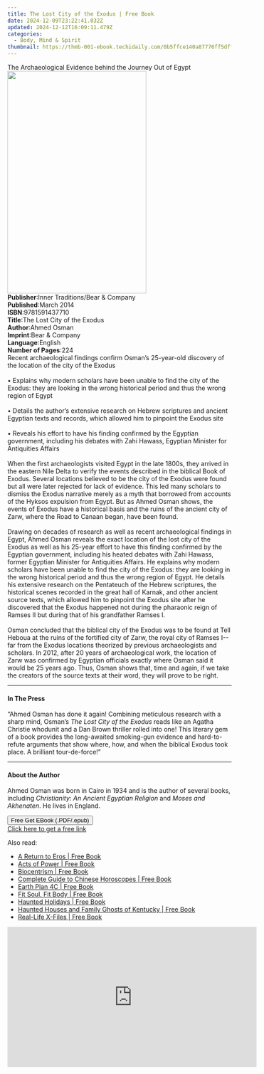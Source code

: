 ```yaml
---
title: The Lost City of the Exodus | Free Book
date: 2024-12-09T23:22:41.032Z
updated: 2024-12-12T16:09:11.479Z
categories:
  - Body, Mind & Spirit
thumbnail: https://thmb-001-ebook.techidaily.com/0b5ffce140a87776ff5dffb5f73546a87bd376d6e9513a695421c7ac79b29d1d.jpg
---
```

<main id="book-container">
  <div class="flex flex-col">
    <div class="book-brief flex-1 py-6 px-4 sm:p-6 md:py-10 md:px-8">
      <!-- brief-->
      <div class="book-brief-main">
        The Archaeological Evidence behind the Journey Out of Egypt
      </div>
    </div>
    <div
      class="book-meta-info flex-1 grid gap-4 col-start-1 col-end-3 row-start-1 sm:mb-6 sm:grid-cols-4 lg:gap-6 lg:col-start-2 lg:row-end-6 lg:row-span-6 lg:mb-0"
    >
      <div
        class="book-meta-info-left place-content-center mt-4 p-4 text-sm leading-6 col-start-2 col-span-2 dark:text-slate-400"
      >
        <img
          class="w-full h-500 object-cover rounded-lg sm:h-255 sm:col-span-2 lg:col-span-full"
          src="https://img-001-ebook.techidaily.com/5b4fbd307302993e760c64d4fdfe2a8e6e1a4f20309df73708e9cc875eadf7e7.jpg"
          alt=""
          width="312"
          height="500"
        />
      </div>
      <div
        class="book-meta-info-right mt-2 col-start-1 row-start-2 col-span-3 self-center"
      >
        <!-- meta data  -->
        <div class="flex flex-col px-4 md:px-8">
          <div class="flex-1">
            <strong>Publisher</strong>:<span class="px-2"
              >Inner Traditions/Bear &amp; Company</span
            >
          </div>
          <div class="flex-1">
            <strong>Published</strong>:<span class="px-2">March 2014</span>
          </div>
          <div class="flex-1">
            <strong>ISBN</strong>:<span class="px-2">9781591437710</span>
          </div>
          <div class="flex-1">
            <strong>Title</strong>:<span class="px-2"
              >The Lost City of the Exodus</span
            >
          </div>
          <div class="flex-1">
            <strong>Author</strong>:<span class="px-2">Ahmed Osman</span>
          </div>
          <div class="flex-1">
            <strong>Imprint</strong>:<span class="px-2"
              >Bear &amp; Company</span
            >
          </div>
          <div class="flex-1">
            <strong>Language</strong>:<span class="px-2">English</span>
          </div>
          <div class="flex-1">
            <strong>Number of Pages</strong>:<span class="px-2">224</span>
          </div>
        </div>
      </div>
    </div>
    <div class="book-description flex-1 py-6 px-4 sm:p-6 md:py-10 md:px-8">
      <div class="book-description-main">
        <div accordion-content="" id="description">
          Recent archaeological findings confirm Osman’s 25-year-old discovery
          of the location of the city of the Exodus <br />
          <br />• Explains why modern scholars have been unable to find the city
          of the Exodus: they are looking in the wrong historical period and
          thus the wrong region of Egypt <br />
          <br />• Details the author’s extensive research on Hebrew scriptures
          and ancient Egyptian texts and records, which allowed him to pinpoint
          the Exodus site <br />
          <br />• Reveals his effort to have his finding confirmed by the
          Egyptian government, including his debates with Zahi Hawass, Egyptian
          Minister for Antiquities Affairs <br />
          <br />When the first archaeologists visited Egypt in the late 1800s,
          they arrived in the eastern Nile Delta to verify the events described
          in the biblical Book of Exodus. Several locations believed to be the
          city of the Exodus were found but all were later rejected for lack of
          evidence. This led many scholars to dismiss the Exodus narrative
          merely as a myth that borrowed from accounts of the Hyksos expulsion
          from Egypt. But as Ahmed Osman shows, the events of Exodus have a
          historical basis and the ruins of the ancient city of Zarw, where the
          Road to Canaan began, have been found. <br />
          <br />Drawing on decades of research as well as recent archaeological
          findings in Egypt, Ahmed Osman reveals the exact location of the lost
          city of the Exodus as well as his 25-year effort to have this finding
          confirmed by the Egyptian government, including his heated debates
          with Zahi Hawass, former Egyptian Minister for Antiquities Affairs. He
          explains why modern scholars have been unable to find the city of the
          Exodus: they are looking in the wrong historical period and thus the
          wrong region of Egypt. He details his extensive research on the
          Pentateuch of the Hebrew scriptures, the historical scenes recorded in
          the great hall of Karnak, and other ancient source texts, which
          allowed him to pinpoint the Exodus site after he discovered that the
          Exodus happened not during the pharaonic reign of Ramses II but during
          that of his grandfather Ramses I. <br />
          <br />Osman concluded that the biblical city of the Exodus was to be
          found at Tell Heboua at the ruins of the fortified city of Zarw, the
          royal city of Ramses I--far from the Exodus locations theorized by
          previous archaeologists and scholars. In 2012, after 20 years of
          archaeological work, the location of Zarw was confirmed by Egyptian
          officials exactly where Osman said it would be 25 years ago. Thus,
          Osman shows that, time and again, if we take the creators of the
          source texts at their word, they will prove to be right.
        </div>
        <div class="accordion-fader"></div>
      </div>
    </div>
    <div class="book-excerpts flex-1 py-6 px-4 sm:p-6 md:py-10 md:px-8">
      <!-- excerpts-->
      <div class="book-excerpts-main">
        <hr />
        <h4 class="placeholder placeholder-heading">
          <span>In The Press</span>
        </h4>
        <p>
          “Ahmed Osman has done it again! Combining meticulous research with a
          sharp mind, Osman’s <i>The Lost City of the Exodus</i> reads like an
          Agatha Christie whodunit and a Dan Brown thriller rolled into one!
          This literary gem of a book provides the long-awaited smoking-gun
          evidence and hard-to-refute arguments that show where, how, and when
          the biblical Exodus took place. A brilliant tour-de-force!”
        </p>
      </div>
    </div>
    <div class="book-about-author flex-1 py-6 px-4 sm:p-6 md:py-10 md:px-8">
      <!-- about author-->
      <div class="book-main-author-main">
        <hr />
        <h4 class="placeholder placeholder-heading">
          <span>About the Author</span>
        </h4>
        <p>
          Ahmed Osman was born in Cairo in 1934 and is the author of several
          books, including <i>Christianity: An Ancient Egyptian Religion</i> and
          <i>Moses and Akhenaten</i>. He lives in England.
        </p>
      </div>
    </div>
    <div class="book-free-get flex-1 py-6 px-4 sm:p-6 md:py-10 md:px-8">
      <button
        id="btn-free-get"
        class="bg-blue-500 hover:bg-blue-700 text-white font-bold py-2 px-4 rounded"
      >
        Free Get EBook (.PDF/.epub)
      </button>
      <div id="countdown-display" class="px-2 text-lg mt-2"></div>
      <a
        id="free-link"
        class="hidden bg-blue-500 hover:bg-blue-700 text-white font-bold py-2 px-4 rounded"
        href="https://www.ebooks.com/en-us/book/95782405/the-lost-city-of-the-exodus/ahmed-osman/"
        target="_blank"
        >Click here to get a free link</a
      >
    </div>
    <script>
      let countdownTime = 0;
      let countdownInterval = null;
      document
        .getElementById('btn-free-get')
        .addEventListener('click', startCountdown);
      function startCountdown() {
        countdownTime = new Date().getTime() + 60000 * 3;
        countdownInterval = setInterval(updateCountdown, 1000);
        document.getElementById('btn-free-get').disabled = true;
        document
          .getElementById('btn-free-get')
          .classList.add('bg-gray-500', 'cursor-not-allowed');
      }
      function updateCountdown() {
        let currentTime = new Date().getTime();
        let timeLeft = countdownTime - currentTime;
        let secondsLeft = Math.floor(timeLeft / 1000);
        document.getElementById('countdown-display').innerHTML =
          `Remaining time: ${secondsLeft} seconds.`;
        if (secondsLeft <= 0) {
          clearInterval(countdownInterval);
          document.getElementById('btn-free-get').classList.add('hidden');
          document.getElementById('free-link').classList.remove('hidden');
          document.getElementById('countdown-display').innerHTML = '';
        }
      }
    </script>
  </div>
</main>

<ins class="adsbygoogle"
      style="display:block"
      data-ad-client="ca-pub-7571918770474297"
      data-ad-slot="8358498916"
      data-ad-format="auto"
      data-full-width-responsive="true"></ins>
    

<span class="atpl-alsoreadstyle">Also read:</span>
<div><ul>
<li><a href="https://novels-ebooks.techidaily.com/210328048-9781944648190-a-return-to-eros/"><u>A Return to Eros | Free Book</u></a></li>
<li><a href="https://novels-ebooks.techidaily.com/210327198-9781582708621-acts-of-power/"><u>Acts of Power | Free Book</u></a></li>
<li><a href="https://novels-ebooks.techidaily.com/210328005-9781935251248-biocentrism/"><u>Biocentrism | Free Book</u></a></li>
<li><a href="https://novels-ebooks.techidaily.com/210326597-9781602201712-complete-guide-to-chinese-horoscopes/"><u>Complete Guide to Chinese Horoscopes | Free Book</u></a></li>
<li><a href="https://novels-ebooks.techidaily.com/210326464-9781098078621-earth-plan-4c/"><u>Earth Plan 4C | Free Book</u></a></li>
<li><a href="https://novels-ebooks.techidaily.com/210328145-9781935251057-fit-soul-fit-body/"><u>Fit Soul, Fit Body | Free Book</u></a></li>
<li><a href="https://novels-ebooks.techidaily.com/210326313-9780813165707-haunted-holidays/"><u>Haunted Holidays | Free Book</u></a></li>
<li><a href="https://novels-ebooks.techidaily.com/210326194-9780813170893-haunted-houses-and-family-ghosts-of-kentucky/"><u>Haunted Houses and Family Ghosts of Kentucky | Free Book</u></a></li>
<li><a href="https://novels-ebooks.techidaily.com/210326291-9780813170831-real-life-x-files/"><u>Real-Life X-Files | Free Book</u></a></li>
</ul></div>

<!-- affiliate ads begin -->
<iframe width="560" height="315" src="https://www.youtube.com/embed/MTb4xHzeQEk?si=9Sqq-gFWnHc8x3_P" title="YouTube video player" frameborder="0" allow="accelerometer; autoplay; clipboard-write; encrypted-media; gyroscope; picture-in-picture; web-share" referrerpolicy="strict-origin-when-cross-origin" allowfullscreen></iframe>
<!-- affiliate ads end -->

